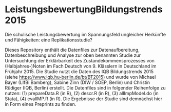# LeistungsbewertungBildungstrends2015
Die schulische Leistungsbewertung im Spannungsfeld ungleicher Herkünfte und Fähigkeiten: eine Replikationsstudie?

Dieses Repository enthält die Datenfiles zur Datenaufbereitung, Datenbeschreibung und Analyse zur oben benannten Studie zur Untersuchtung der Erklärbarkeit des Zustandekommensprozesses von (Halbjahres-)Noten im Fach Deutsch von 9. Klässlern in Deutschland im Frühjahr 2015. Die Studie nutzt die Daten des IQB Bildungstrends 2015 (siehe https://www.iqb.hu-berlin.de/bt/BT2015) und wurde von Michael Bayer (LIfBi Bamberg), Sabine Zinn (DIW / SOEP, Berlin) und Christin Rüdiger (IQB, Berlin) erstellt.
Die Datenfiles sind in folgender Reihenfolge zu nutzen: (1) prepareData.R (in R), (2) descr.R (in R), (3) allImpModel.do (in Stata), (4) evallMP.R (in R). 
Die Ergebnisse der Studie sind demnächst hier in Form eines Preprints zu finden.
